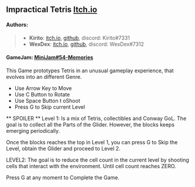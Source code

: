 ## Impractical Tetris [Itch.io](https://kirito0625.itch.io/impractical-tetris)

#### Authors: 
> - **Kirito**: [itch.io](https://kirito0625.itch.io/ "itch.io"), [github](https://github.com/theVoidZ "github"), discord: Kirito#7331
> - **WexDex**: [itch.io](https://wexdex.itch.io/ "itch.io"), [github](https://github.com/WexDex "github"), discord: WexDex#7312

#### GameJam: [MiniJam#54-Memories](https://itch.io/jam/mini-jam-54-memories "MiniJam#54-Memories")

This Game prototypes Tetris in an unusual gameplay experience, that evolves into an different Genre.

- Use Arrow Key to Move
- Use C Button to Rotate
- Use Space Button t oShoot
- Press G to Skip current Level


** SPOILER **
Level 1: Is a mix of Tetris, collectibles and Conway GoL. The goal is to collect all the Parts of the Glider.  However, the blocks keeps emerging periodically.


Once the blocks reaches the top in Level 1, you can press G to Skip the Level, obtain the Glider and proceed to Level 2.


LEVEL2: The goal is to reduce the cell count in the current level by shooting cells that interact with the environment. Until cell count reaches ZERO. 

Press G at any moment to Complete the Game.
